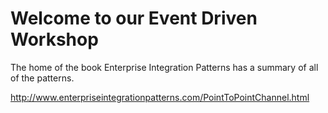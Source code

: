 # Welcome to our Event Driven Workshop



The home of the book Enterprise Integration Patterns has a summary of all of the patterns.

http://www.enterpriseintegrationpatterns.com/PointToPointChannel.html


